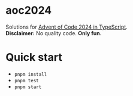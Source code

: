 # aoc2024

Solutions for [Advent of Code 2024 in TypeScript](https://adventofcode.com/2024).
<br><b>Disclaimer:</b> No quality code. <b>Only fun.</b>
<br>

# Quick start

- `pnpm install`
- `pnpm test`
- `pnpm start`
